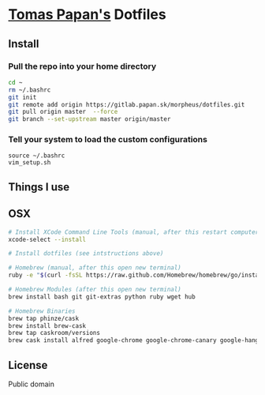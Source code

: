 # [Tomas Papan's](http://papan.sk) Dotfiles

## Install

### Pull the repo into your home directory

``` bash
cd ~
rm ~/.bashrc
git init
git remote add origin https://gitlab.papan.sk/morpheus/dotfiles.git
git pull origin master  --force
git branch --set-upstream master origin/master
```

### Tell your system to load the custom configurations

```
source ~/.bashrc
vim_setup.sh
```


## Things I use

## OSX

``` bash
# Install XCode Command Line Tools (manual, after this restart computer)
xcode-select --install

# Install dotfiles (see intstructions above)

# Homebrew (manual, after this open new terminal)
ruby -e "$(curl -fsSL https://raw.github.com/Homebrew/homebrew/go/install)"

# Homebrew Modules (after this open new terminal)
brew install bash git git-extras python ruby wget hub

# Homebrew Binaries
brew tap phinze/cask
brew install brew-cask
brew tap caskroom/versions
brew cask install alfred google-chrome google-chrome-canary google-hangouts google-drive firefox firefox-aurora github dropbox skype screenflow
```


## License

Public domain
